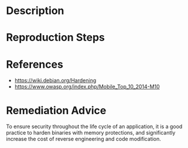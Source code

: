# Description


# Reproduction Steps


# References

- https://wiki.debian.org/Hardening
- https://www.owasp.org/index.php/Mobile_Top_10_2014-M10


# Remediation Advice

To ensure security throughout the life cycle of an application, it is a good practice to harden binaries with memory protections, and significantly increase the cost of reverse engineering and code modification.